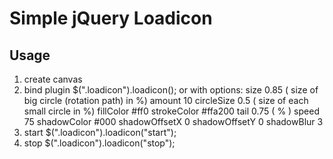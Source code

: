 # Simple jQuery Loadicon

## Usage
1. create canvas <canvas class="loadicon" width="17" height="17"></canvas>
2. bind plugin $(".loadicon").loadicon();
   or with options:
    size           0.85 ( size of big circle (rotation path) in %)
    amount         10
    circleSize     0.5  ( size of each small circle in %)
    fillColor      #ff0
    strokeColor    #ffa200
    tail           0.75 ( % )
    speed          75
    shadowColor    #000
    shadowOffsetX  0
    shadowOffsetY  0
    shadowBlur     3
3. start
   $(".loadicon").loadicon("start");
4. stop
   $(".loadicon").loadicon("stop");
